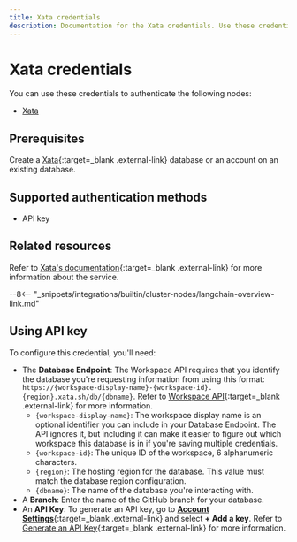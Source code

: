 ```yaml
---
title: Xata credentials
description: Documentation for the Xata credentials. Use these credentials to authenticate Xata in n8n, a workflow automation platform.
---
```


# Xata credentials

You can use these credentials to authenticate the following nodes:

* [Xata](/integrations/builtin/cluster-nodes/sub-nodes/n8n-nodes-langchain.memoryxata/)

## Prerequisites

Create a [Xata](https://xata.io/){:target=_blank .external-link} database or an account on an existing database.

## Supported authentication methods

- API key

## Related resources

Refer to [Xata's documentation](https://xata.io/docs/rest-api/authentication){:target=_blank .external-link} for more information about the service.

--8<-- "_snippets/integrations/builtin/cluster-nodes/langchain-overview-link.md"

## Using API key

To configure this credential, you'll need:

- The **Database Endpoint**: The Workspace API requires that you identify the database you're requesting information from using this format: `https://{workspace-display-name}-{workspace-id}.{region}.xata.sh/db/{dbname}`. Refer to [Workspace API](https://xata.io/docs/rest-api#workspace-api){:target=_blank .external-link} for more information.
    - `{workspace-display-name}`: The workspace display name is an optional identifier you can include in your Database Endpoint. The API ignores it, but including it can make it easier to figure out which workspace this database is in if you're saving multiple credentials.
    - `{workspace-id}`: The unique ID of the workspace, 6 alphanumeric characters.
    - `{region}`: The hosting region for the database. This value must match the database region configuration.
    - `{dbname}`: The name of the database you're interacting with.
- A **Branch**: Enter the name of the GitHub branch for your database.
- An **API Key**: To generate an API key, go to [**Account Settings**](https://app.xata.io/settings){:target=_blank .external-link} and select **+ Add a key**. Refer to [Generate an API Key](https://xata.io/docs/rest-api#generate-an-api-key){:target=_blank .external-link} for more information.